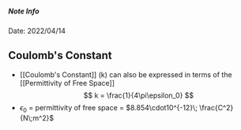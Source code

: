 ##### Note Info
Date: 2022/04/14
## Coulomb's Constant
- [[Coulomb's Constant]] (k) can also be expressed in terms of the [[Permittivity of Free Space]]
$$ k = \frac{1}{4\pi\epsilon_0} $$
- $\epsilon_0$ = permittivity of free space = $8.854\cdot10^{-12}\; \frac{C^2}{N\;m^2}$
